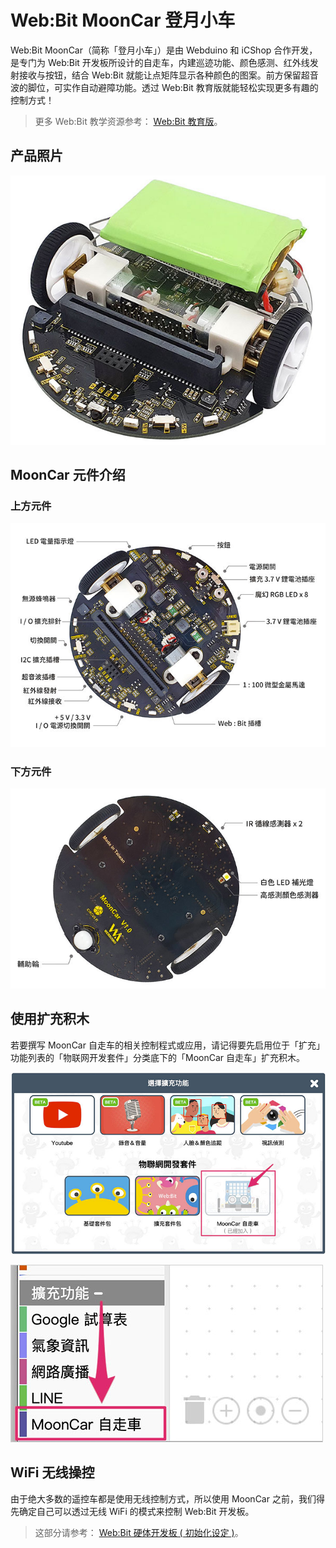 # Web:Bit MoonCar 登月小车

Web:Bit MoonCar（简称「登月小车」）是由 Webduino 和 iCShop 合作开发，是专门为 Web:Bit 开发板所设计的自走车，内建巡迹功能、颜色感测、红外线发射接收与按钮，结合 Web:Bit 就能让点矩阵显示各种颜色的图案。前方保留超音波的脚位，可实作自动避障功能。透过 Web:Bit 教育版就能轻松实现更多有趣的控制方式！

> 更多 Web:Bit 教学资源参考： [Web:Bit 教育版](https://webbit.webduino.io/tutorials/doc/zh-cn/education/index.html)。

## 产品照片

![MoonCar 登月小车](../../../../media/zh-cn/education/extension-mooncar/mooncar-01.jpg)

## MoonCar 元件介绍

### 上方元件

![MoonCar 登月小车](../../../../media/zh-cn/education/extension-mooncar/mooncar-02.jpg)

### 下方元件

![MoonCar 登月小车](../../../../media/zh-cn/education/extension-mooncar/mooncar-03.jpg)

## 使用扩充积木

若要撰写 MoonCar 自走车的相关控制程式或应用，请记得要先启用位于「扩充」功能列表的「物联网开发套件」分类底下的「MoonCar 自走车」扩充积木。

![MoonCar 登月小车](../../../../media/zh-cn/education/extension-mooncar/mooncar-04.jpg)

![MoonCar 登月小车](../../../../media/zh-cn/education/extension-mooncar/mooncar-05.jpg)

## WiFi 无线操控

由于绝大多数的遥控车都是使用无线控制方式，所以使用 MoonCar 之前，我们得先确定自己可以透过无线 WiFi 的模式来控制 Web:Bit 开发板。

> 这部分请参考： [Web:Bit 硬体开发板 ( 初始化设定 )](https://webbit.webduino.io/tutorials/doc/zh-cn/education/info/setup.html)。

